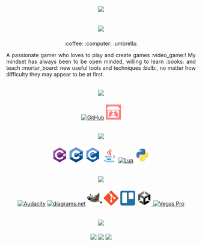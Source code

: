 <p align="center">
<img src="https://readme-typing-svg.herokuapp.com?font=Fira+Code&size=72&duration=2500&pause=5000&color=20c20e&center=true&vCenter=true&width=1000&height=150&lines=Welcome+to+my+profile!">
</p>

<!-- About me -->
<h2 align="center">
  <img src="https://readme-typing-svg.herokuapp.com?font=Fira+Code&size=24&duration=550&pause=1100&color=20c20e&center=true&vCenter=true&width=435&height=24&lines=About+me">
</h2>

<p align="center">
  :coffee: :computer: :umbrella:
</p>

<p align="justify">
  A passionate gamer who loves to play and create games :video_game:! My mindset has always been to be open minded, willing to learn :books: and teach :mortar_board: new useful tools and techniques :bulb:, no matter how difficulty they may appear to be at first.
</p>

<!-- Social Media -->
<h2 align="center">
  <img src="https://readme-typing-svg.herokuapp.com?font=Fira+Code&size=24&duration=800&pause=1600&color=20c20e&center=true&vCenter=true&width=435&height=24&lines=Social+Media">
</h2>

<p align="center">
<a href="https://github.com/Johnny-Connor"><img src="https://i.imgur.com/fR3ZWrJ.png" title="GitHub" alt="GitHub" width="40" height="40"/></a>
<a href="https://johnny-connor.itch.io/"><img src="https://raw.githubusercontent.com/itchio/itch/master/src/static/images/logos/itchio-textless-pink.svg" title="Itch.io" alt="Itch.io" width="40" height="40"/></a>
</p>

<!-- Languages -->
<h2 align="center">
  <img src="https://readme-typing-svg.herokuapp.com?font=Fira+Code&size=24&duration=500&pause=1000&color=20c20e&center=true&vCenter=true&width=435&height=24&lines=Languages">
</h2>
    
<p align="center">
<a href="https://learn.microsoft.com/en-us/dotnet/csharp"><img src="https://raw.githubusercontent.com/devicons/devicon/master/icons/csharp/csharp-original.svg" title="C#" alt="C#" width="40" height="40"/></a>
<a href="https://learn.microsoft.com/en-us/cpp"><img src="https://raw.githubusercontent.com/devicons/devicon/master/icons/cplusplus/cplusplus-original.svg" title="C++" alt="C++" width="40" height="40"/></a>
<a href="https://learn.microsoft.com/en-us/cpp"><img src="https://raw.githubusercontent.com/devicons/devicon/master/icons/c/c-original.svg" title="C" alt="C" width="40" height="40"/></a>
<a href="https://docs.oracle.com/en/java/"><img src="https://raw.githubusercontent.com/devicons/devicon/master/icons/java/java-original.svg" title="Java" alt="Java" width="40" height="40"/></a>
<a href="https://www.lua.org/docs.html"><img src="https://upload.wikimedia.org/wikipedia/commons/c/cf/Lua-Logo.svg" title="Lua" alt="Lua" width="40" height="40"/></a>
<a href="https://www.python.org/doc"><img src="https://raw.githubusercontent.com/devicons/devicon/master/icons/python/python-original.svg" title="Python" alt="Python" width="40" height="40"/></a>
</p>
    
<!-- Tools -->
<h2 align="center">
  <img src="https://readme-typing-svg.herokuapp.com?font=Fira+Code&size=24&duration=450&pause=900&color=20c20e&center=true&vCenter=true&width=435&height=24&lines=Tools">
</h2>

<p align="center">
  <a href="https://www.audacityteam.org"><img src="https://upload.wikimedia.org/wikipedia/commons/f/f6/Audacity_Logo.svg" title="Audacity" alt="Audacity" width="40" height="40"/></a>
  <a href="https://www.diagrams.net/"><img src="https://upload.wikimedia.org/wikipedia/commons/3/3e/Diagrams.net_Logo.svg" title="diagrams.net" alt="diagrams.net" width="40" height="40"/></a>
  <a href="https://www.gimp.org"><img src="https://raw.githubusercontent.com/devicons/devicon/master/icons/gimp/gimp-original.svg" title="GIMP" alt="GIMP" width="40" height="40"/></a>
  <a href="https://git-scm.com"><img src="https://raw.githubusercontent.com/devicons/devicon/master/icons/git/git-original.svg" title="Git" alt="Git" width="40" height="40"/></a>
  <a href="https://trello.com"><img src="https://raw.githubusercontent.com/devicons/devicon/master/icons/trello/trello-plain.svg" title="Trello" alt="Trello" width="40" height="40"/></a>
  <a href="https://unity.com">
    <picture title="Unity">
      <source media="(prefers-color-scheme: dark)" srcset="https://i.imgur.com/mSV0SHA.png" alt="Unity" height="40" width="40">
      <source media="(prefers-color-scheme: light)" srcset="https://raw.githubusercontent.com/devicons/devicon/master/icons/unity/unity-original.svg">
      <img src="https://raw.githubusercontent.com/devicons/devicon/master/icons/unity/unity-original.svg" alt="Unity" height="40" width="40">
    </picture>
  </a>
  <a href="https://www.vegascreativesoftware.com/us/vegas-pro"><img src="https://upload.wikimedia.org/wikipedia/commons/2/2d/Vegas_Pro_19.svg" title="Vegas Pro" alt="Vegas Pro" width="40" height="40"/></a>
</p>

<!-- Stats -->
<h2 align="center">
  <img src="https://readme-typing-svg.herokuapp.com?font=Fira+Code&size=24&duration=750&pause=1500&color=20c20e&center=true&vCenter=true&width=435&height=24&lines=Stats">
</h2>

<p align = "center">
  <img  src = "https://github-readme-stats.vercel.app/api?username=Johnny-Connor&show_icons=true&count_private=true&title_color=20c20e&text_color=c9d1d9&icon_color=20c20e&border_color=20c20e&bg_color=0e1a17">
  <img  src = "https://streak-stats.demolab.com/?user=Johnny-Connor&background=0e1a17&border=20c20e&stroke=20c20e&ring=20c20e&fire=20c20e&currStreakNum=c9d1d9&sideNums=c9d1d9&currStreakLabel=20c20e&sideLabels=20c20e&dates=c9d1d9">
  <img  src = "https://github-readme-activity-graph.cyclic.app/graph?username=Johnny-Connor&bg_color=0e1a17&color=c9d1d9&title_color=20c20e&line=20c20e&point=20ff0e&area_color=20c20e&area=true">
</p>
